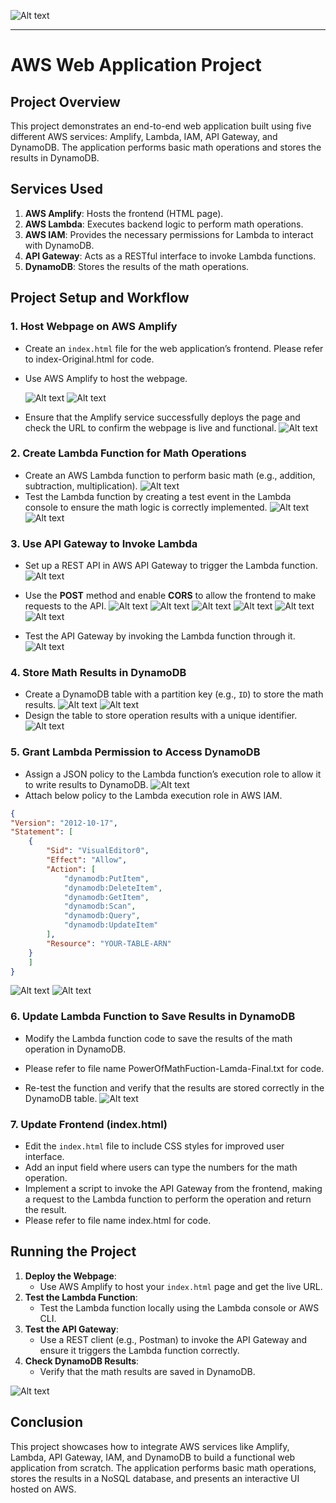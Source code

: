 ![Alt text](ArchitectDiagram.png)

---
# AWS Web Application Project

## Project Overview
This project demonstrates an end-to-end web application built using five different AWS services: Amplify, Lambda, IAM, API Gateway, and DynamoDB. The application performs basic math operations and stores the results in DynamoDB.

## Services Used
1. **AWS Amplify**: Hosts the frontend (HTML page).
2. **AWS Lambda**: Executes backend logic to perform math operations.
3. **AWS IAM**: Provides the necessary permissions for Lambda to interact with DynamoDB.
4. **API Gateway**: Acts as a RESTful interface to invoke Lambda functions.
5. **DynamoDB**: Stores the results of the math operations.

## Project Setup and Workflow

### 1. Host Webpage on AWS Amplify
- Create an `index.html` file for the web application’s frontend. Please refer to index-Original.html for code.
- Use AWS Amplify to host the webpage.

  ![Alt text](Amplify-app.png)
  ![Alt text](Appdeploy.png)
  
- Ensure that the Amplify service successfully deploys the page and check the URL to confirm the webpage is live and functional.
  ![Alt text](Webapp1.png)
  
### 2. Create Lambda Function for Math Operations
- Create an AWS Lambda function to perform basic math (e.g., addition, subtraction, multiplication).
  ![Alt text](Lamdafuction1.png)
- Test the Lambda function by creating a test event in the Lambda console to ensure the math logic is correctly implemented.
   ![Alt text](Lamdatestevent.png)
   ![Alt text](LamdaTest.png)
  
### 3. Use API Gateway to Invoke Lambda
- Set up a REST API in AWS API Gateway to trigger the Lambda function.
   ![Alt text](RestAPI.png)
- Use the **POST** method and enable **CORS** to allow the frontend to make requests to the API.
  ![Alt text](APImethod.png)
  ![Alt text](APIMethod1.png)
  ![Alt text](PostMethod.png)
  ![Alt text](EnableCORS.png)
  ![Alt text](EnbleCORS.png)
   ![Alt text](CORS.png)
  
- Test the API Gateway by invoking the Lambda function through it.
  ![Alt text](TestAPI.png)

### 4. Store Math Results in DynamoDB
- Create a DynamoDB table with a partition key (e.g., `ID`) to store the math results.
  ![Alt text](Dynamodbtable.png)
  ![Alt text](DBTable.png)
- Design the table to store operation results with a unique identifier.
  ![Alt text](Savedata.png)

### 5. Grant Lambda Permission to Access DynamoDB
- Assign a JSON policy to the Lambda function’s execution role to allow it to write results to DynamoDB.
  ![Alt text](Executionrole.png)
- Attach below policy to the Lambda execution role in AWS IAM.
```json
{
"Version": "2012-10-17",
"Statement": [
    {
        "Sid": "VisualEditor0",
        "Effect": "Allow",
        "Action": [
            "dynamodb:PutItem",
            "dynamodb:DeleteItem",
            "dynamodb:GetItem",
            "dynamodb:Scan",
            "dynamodb:Query",
            "dynamodb:UpdateItem"
        ],
        "Resource": "YOUR-TABLE-ARN"
    }
    ]
}
  ```
![Alt text](PermissionPolicy.png)
![Alt text](Policy.png)

### 6. Update Lambda Function to Save Results in DynamoDB
- Modify the Lambda function code to save the results of the math operation in DynamoDB.
- Please refer to file name PowerOfMathFuction-Lamda-Final.txt for code.
  
- Re-test the function and verify that the results are stored correctly in the DynamoDB table.
  ![Alt text](LamdaTestresult.png)

### 7. Update Frontend (index.html)
- Edit the `index.html` file to include CSS styles for improved user interface.
- Add an input field where users can type the numbers for the math operation.
- Implement a script to invoke the API Gateway from the frontend, making a request to the Lambda function to perform the operation and return the result.
- Please refer to file name index.html for code.

  
## Running the Project

1. **Deploy the Webpage**:
   - Use AWS Amplify to host your `index.html` page and get the live URL.
2. **Test the Lambda Function**:
   - Test the Lambda function locally using the Lambda console or AWS CLI.
3. **Test the API Gateway**:
   - Use a REST client (e.g., Postman) to invoke the API Gateway and ensure it triggers the Lambda function correctly.
4. **Check DynamoDB Results**:
   - Verify that the math results are saved in DynamoDB.
   
![Alt text](PowerofMathWeb.png)

## Conclusion
This project showcases how to integrate AWS services like Amplify, Lambda, API Gateway, IAM, and DynamoDB to build a functional web application from scratch. The application performs basic math operations, stores the results in a NoSQL database, and presents an interactive UI hosted on AWS.

